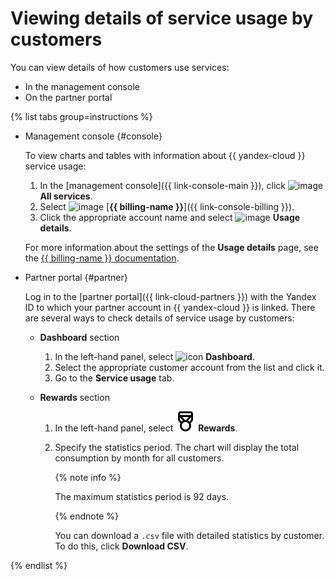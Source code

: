# Viewing details of service usage by customers

You can view details of how customers use services:

* In the management console
* On the partner portal

{% list tabs group=instructions %}

- Management console {#console}

   To view charts and tables with information about {{ yandex-cloud }} service usage:

   1. In the [management console]({{ link-console-main }}), click ![image](../../_assets/console-icons/dots-9.svg) **All services**.
   1. Select ![image](../../_assets/console-icons/credit-card.svg) [**{{ billing-name }}**]({{ link-console-billing }}).
   1. Click the appropriate account name and select ![image](../../_assets/console-icons/layout-cells-large.svg) **Usage details**.

   For more information about the settings of the **Usage details** page, see the [{{ billing-name }} documentation](../../billing/operations/check-charges.md).

- Partner portal {#partner}

   Log in to the [partner portal]({{ link-cloud-partners }}) with the Yandex ID to which your partner account in {{ yandex-cloud }} is linked. There are several ways to check details of service usage by customers:

   * **Dashboard** section

      1. In the left-hand panel, select ![icon](../../_assets/console-icons/layout-header-side-content.svg) **Dashboard**.
      1. Select the appropriate customer account from the list and click it.
      1. Go to the **Service usage** tab.

   * **Rewards** section

      1. In the left-hand panel, select ![icon](../../_assets/console-icons/medal.svg) **Rewards**.
      1. Specify the statistics period. The chart will display the total consumption by month for all customers.

         {% note info %}

         The maximum statistics period is 92 days.

         {% endnote %}

         You can download a `.csv` file with detailed statistics by customer. To do this, click **Download CSV**.

{% endlist %}
